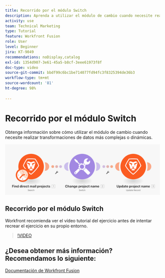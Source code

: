 ```yaml
---
title: Recorrido por el módulo Switch
description: Aprenda a utilizar el módulo de cambio cuando necesite realizar transformaciones de datos más complejas o dinámicas en  [!DNL Adobe Workfront Fusion].
activity: use
team: Technical Marketing
type: Tutorial
feature: Workfront Fusion
role: User
level: Beginner
jira: KT-9049
recommendations: noDisplay,catalog
exl-id: 1354d907-3e61-45a5-b8cf-3eee61973f8f
doc-type: video
source-git-commit: bbdf99c6bc1be714077fd94fc3f8325394de36b3
workflow-type: tm+mt
source-wordcount: '81'
ht-degree: 98%

---
```


# Recorrido por el módulo Switch

Obtenga información sobre cómo utilizar el módulo de cambio cuando necesite realizar transformaciones de datos más complejas o dinámicas.

![Una imagen del uso del módulo de conmutación](assets/beyond-basic-modules-4.png)

## Recorrido por el módulo Switch

Workfront recomienda ver el vídeo tutorial del ejercicio antes de intentar recrear el ejercicio en su propio entorno.

>[!VIDEO](https://video.tv.adobe.com/v/335290/?quality=12&learn=on&enablevpops=1)



## ¿Desea obtener más información? Recomendamos lo siguiente:

[Documentación de Workfront Fusion](https://experienceleague.adobe.com/en/docs/workfront-fusion/using/get-started-with-fusion/understand-workfront-fusion/workfront-fusion-overview)
